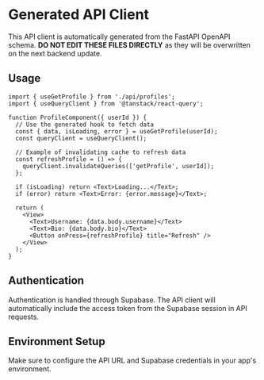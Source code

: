 # Generated API Client

This API client is automatically generated from the FastAPI OpenAPI schema.
**DO NOT EDIT THESE FILES DIRECTLY** as they will be overwritten on the next backend update.

## Usage

```tsx
import { useGetProfile } from './api/profiles';
import { useQueryClient } from '@tanstack/react-query';

function ProfileComponent({ userId }) {
  // Use the generated hook to fetch data
  const { data, isLoading, error } = useGetProfile(userId);
  const queryClient = useQueryClient();

  // Example of invalidating cache to refresh data
  const refreshProfile = () => {
    queryClient.invalidateQueries(['getProfile', userId]);
  };

  if (isLoading) return <Text>Loading...</Text>;
  if (error) return <Text>Error: {error.message}</Text>;

  return (
    <View>
      <Text>Username: {data.body.username}</Text>
      <Text>Bio: {data.body.bio}</Text>
      <Button onPress={refreshProfile} title="Refresh" />
    </View>
  );
}
```

## Authentication

Authentication is handled through Supabase. The API client will automatically include the access token from the Supabase session in API requests.

## Environment Setup

Make sure to configure the API URL and Supabase credentials in your app's environment.
